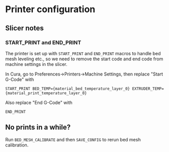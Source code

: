 # Printer configuration

## Slicer notes

### START_PRINT and END_PRINT   
The printer is set up with `START_PRINT` and `END_PRINT` macros to handle bed 
mesh leveling etc., so we need to remove the start code and end code from 
machine settings in the slicer.

In Cura, go to Preferences->Printers->Machine Settings, then replace 
"Start G-Code" with

```gcode
START_PRINT BED_TEMP={material_bed_temperature_layer_0} EXTRUDER_TEMP={material_print_temperature_layer_0}
```

Also replace "End G-Code" with

```gcode
END_PRINT
```

## No prints in a while?

Run `BED_MESH_CALIBRATE` and then `SAVE_CONFIG` to rerun bed mesh calibration.
